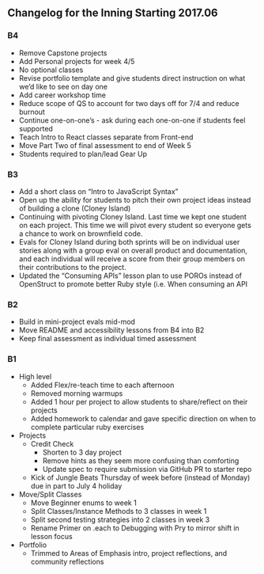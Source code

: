 ## Changelog for the Inning Starting 2017.06

### B4

* Remove Capstone projects
* Add Personal projects for week 4/5
* No optional classes
* Revise portfolio template and give students direct instruction on what we’d like to see on day one
* Add career workshop time
* Reduce scope of QS to account for two days off for 7/4 and reduce burnout
* Continue one-on-one’s - ask during each one-on-one if students feel supported
* Teach Intro to React classes separate from Front-end
* Move Part Two of final assessment to end of Week 5
* Students required to plan/lead Gear Up

### B3

* Add a short class on “Intro to JavaScript Syntax”
* Open up the ability for students to pitch their own project ideas instead of building a clone (Cloney Island)
* Continuing with pivoting Cloney Island. Last time we kept one student on each project. This time we will pivot every student so everyone gets a chance to work on brownfield code.
* Evals for Cloney Island during both sprints will be on individual user stories along with a group eval on overall product and documentation, and each individual will receive a score from their group members on their contributions to the project.
* Updated the “Consuming APIs” lesson plan to use POROs instead of OpenStruct to promote better Ruby style (i.e. When consuming an API

### B2

* Build in mini-project evals mid-mod
* Move README and accessibility lessons from B4 into B2
* Keep final assessment as individual timed assessment

### B1

* High level
    * Added Flex/re-teach time to each afternoon
    * Removed morning warmups
    * Added 1 hour per project to allow students to share/reflect on their projects
    * Added homework to calendar and gave specific direction on when to complete particular ruby exercises
* Projects
    * Credit Check
        * Shorten to 3 day project
        * Remove hints as they seem more confusing than comforting
        * Update spec to require submission via GitHub PR to starter repo
    * Kick of Jungle Beats Thursday of week before (instead of Monday) due in part to July 4 holiday
* Move/Split Classes
    * Move Beginner enums to week 1
    * Split Classes/Instance Methods to 3 classes in week 1
    * Split second testing strategies into 2 classes in week 3
    * Rename Primer on .each to Debugging with Pry to mirror shift in lesson focus
* Portfolio
    * Trimmed to Areas of Emphasis intro, project reflections, and community reflections
